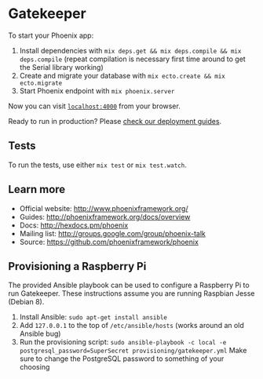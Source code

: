 # Gatekeeper

To start your Phoenix app:

  1. Install dependencies with `mix deps.get && mix deps.compile && mix deps.compile` (repeat compilation is necessary first time around to get the Serial library working)
  2. Create and migrate your database with `mix ecto.create && mix ecto.migrate`
  3. Start Phoenix endpoint with `mix phoenix.server`

Now you can visit [`localhost:4000`](http://localhost:4000) from your browser.

Ready to run in production? Please [check our deployment guides](http://www.phoenixframework.org/docs/deployment).

## Tests

To run the tests, use either `mix test` or `mix test.watch`.

## Learn more

  * Official website: http://www.phoenixframework.org/
  * Guides: http://phoenixframework.org/docs/overview
  * Docs: http://hexdocs.pm/phoenix
  * Mailing list: http://groups.google.com/group/phoenix-talk
  * Source: https://github.com/phoenixframework/phoenix

## Provisioning a Raspberry Pi

The provided Ansible playbook can be used to configure a Raspberry Pi to run Gatekeeper. These instructions assume you are running Raspbian Jesse (Debian 8).

1. Install Ansible: `sudo apt-get install ansible`
2. Add `127.0.0.1` to the top of `/etc/ansible/hosts` (works around an old Ansible bug)
3. Run the provisioning script:
    `sudo ansible-playbook -c local -e postgresql_password=SuperSecret provisioning/gatekeeper.yml`
Make sure to change the PostgreSQL password to something of your choosing
